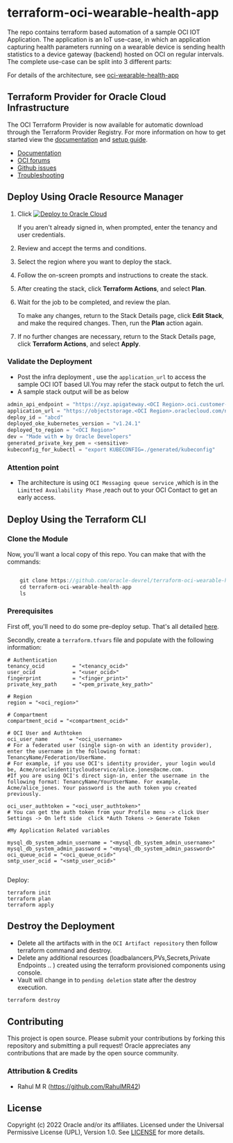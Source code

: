 # terraform-oci-wearable-health-app

The repo contains terraform based automation of a sample OCI IOT Application.
The  application is an IoT use-case, in which an application capturing health parameters running on a wearable device is sending health statistics to a device gateway (backend) hosted on OCI on regular intervals. The complete use-case can be split into 3 different parts:




For details of the architecture, see [oci-wearable-health-app](https://github.com/oracle-devrel/oci-wearable-health-app)

## Terraform Provider for Oracle Cloud Infrastructure
The OCI Terraform Provider is now available for automatic download through the Terraform Provider Registry.
For more information on how to get started view the [documentation](https://www.terraform.io/docs/providers/oci/index.html)
and [setup guide](https://www.terraform.io/docs/providers/oci/guides/version-3-upgrade.html).

* [Documentation](https://www.terraform.io/docs/providers/oci/index.html)
* [OCI forums](https://cloudcustomerconnect.oracle.com/resources/9c8fa8f96f/summary)
* [Github issues](https://github.com/terraform-providers/terraform-provider-oci/issues)
* [Troubleshooting](https://www.terraform.io/docs/providers/oci/guides/guides/troubleshooting.html)

## Deploy Using Oracle Resource Manager

1. Click [![Deploy to Oracle Cloud](https://oci-resourcemanager-plugin.plugins.oci.oraclecloud.com/latest/deploy-to-oracle-cloud.svg)](https://cloud.oracle.com/resourcemanager/stacks/create?region=home&zipUrl=https://github.com/oracle-devrel/terraform-oci-arch-devops-cicd-instances/releases/latest/download/terraform-oci-wearable-health-app.zip)

   If you aren't already signed in, when prompted, enter the tenancy and user credentials.

2. Review and accept the terms and conditions.

3. Select the region where you want to deploy the stack.

4. Follow the on-screen prompts and instructions to create the stack.

5. After creating the stack, click **Terraform Actions**, and select **Plan**.

6. Wait for the job to be completed, and review the plan.

   To make any changes, return to the Stack Details page, click **Edit Stack**, and make the required changes. Then, run the **Plan** action again.

7. If no further changes are necessary, return to the Stack Details page, click **Terraform Actions**, and select **Apply**.

### Validate the Deployment

- Post the infra deployment , use the `application_url` to access the sample OCI IOT based UI.You may refer the stack output to fetch the url.
- A sample stack output will be as below 

```java
admin_api_endpoint = "https://xyz.apigateway.<OCI Region>.oci.customer-oci.com/admin-api"
application_url = "https://objectstorage.<OCI Region>.oraclecloud.com/n/<Name Space>/b/<UI Bucket>/o/index.html"
deploy_id = "abcd"
deployed_oke_kubernetes_version = "v1.24.1"
deployed_to_region = "<OCI Region>"
dev = "Made with ❤ by Oracle Developers"
generated_private_key_pem = <sensitive>
kubeconfig_for_kubectl = "export KUBECONFIG=./generated/kubeconfig"

```

### Attention point 

- The architecture is using `OCI Messaging queue service` ,which is in the `Limitted Availability Phase` ,reach out to your OCI Contact to get an early access.

## Deploy Using the Terraform CLI

### Clone the Module

Now, you'll want a local copy of this repo. You can make that with the commands:

```java

    git clone https://github.com/oracle-devrel/terraform-oci-wearable-health-app
    cd terraform-oci-wearable-health-app
    ls
```
 
### Prerequisites
First off, you'll need to do some pre-deploy setup.  That's all detailed [here](https://github.com/cloud-partners/oci-prerequisites).

Secondly, create a `terraform.tfvars` file and populate with the following information:

```
# Authentication
tenancy_ocid         = "<tenancy_ocid>"
user_ocid            = "<user_ocid>"
fingerprint          = "<finger_print>"
private_key_path     = "<pem_private_key_path>"

# Region
region = "<oci_region>"

# Compartment
compartment_ocid = "<compartment_ocid>"

# OCI User and Authtoken
oci_user_name       = "<oci_username> 
# For a federated user (single sign-on with an identity provider), enter the username in the following format: TenancyName/Federation/UserName. 
# For example, if you use OCI's identity provider, your login would be, Acme/oracleidentitycloudservice/alice.jones@acme.com. 
#If you are using OCI's direct sign-in, enter the username in the following format: TenancyName/YourUserName. For example, Acme/alice_jones. Your password is the auth token you created previously.

oci_user_authtoken = "<oci_user_authtoken>" 
# You can get the auth token from your Profile menu -> click User Settings -> On left side  click *Auth Tokens -> Generate Token

#My Application Related variables

mysql_db_system_admin_username = "<mysql_db_system_admin_username>"
mysql_db_system_admin_password = "<mysql_db_system_admin_password>"
oci_queue_ocid = "<oci_queue_ocid>"
smtp_user_ocid = "<smtp_user_ocid>"


````

Deploy:

    terraform init
    terraform plan
    terraform apply



## Destroy the Deployment
- Delete all the artifacts with in the `OCI Artifact repository` then follow terraform command and destroy.
- Delete any additional resources (loadbalancers,PVs,Secrets,Private Endpoints .. ) created using the terraform provisioned components using console.
- Vault will change  in to `pending deletion` state after the destroy execution.

```java
terraform destroy
```
    

## Contributing
This project is open source.  Please submit your contributions by forking this repository and submitting a pull request!  Oracle appreciates any contributions that are made by the open source community.

### Attribution & Credits
- Rahul M R (https://github.com/RahulMR42)

## License
Copyright (c) 2022 Oracle and/or its affiliates.
Licensed under the Universal Permissive License (UPL), Version 1.0.
See [LICENSE](LICENSE) for more details.
